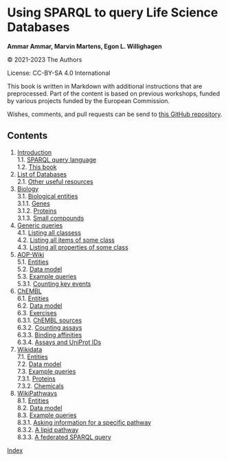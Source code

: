 # Using SPARQL to query Life Science Databases

<script type="application/ld+json">
{
  "@context":"http://schema.org/",
  "@type":"CreativeWork",
  "about":"This book describes various life sciences databases with SPARQL endpoints.",
  "genre":[{
    "@type":"URL","url":"http://edamontology.org/topic_4019"
  }],
  "name":"Using SPARQL to query Life Science Databases",
  "keywords":"cheminformatics, chemoinformatics, bioinformatics, databases, SPARQL",
  "license":"CC BY-SA 4.0",
  "url": "https://bigcat-um.github.io/PRA3006-SPARQL/"
}
</script>

**Ammar Ammar, Marvin Martens, Egon L. Willighagen**

© 2021-2023 The Authors

License: CC-BY-SA 4.0 International

This book is written in Markdown with additional instructions that are preprocessed.
Part of the content is based on previous workshops, funded by various projects
funded by the European Commission.

Wishes, comments, and pull requests can be send to
[this GitHub repository](https://github.com/BiGCAT-UM/PRA3006-SPARQL/).

## Contents

1. [Introduction](intro.md) <br />
1.1. [SPARQL query language](intro.md#sparql-query-language) <br />
1.2. [This book](intro.md#this-book) <br />
2. [List of Databases](list.md) <br />
2.1. [Other useful resources](list.md#other-useful-resources) <br />
3. [Biology](entities.md) <br />
3.1. [Biological entities](entities.md#biological-entities) <br />
3.1.1. [Genes](entities.md#genes) <br />
3.1.2. [Proteins](entities.md#proteins) <br />
3.1.3. [Small compounds](entities.md#small-compounds) <br />
4. [Generic queries](generic.md) <br />
4.1. [Listing all classess](generic.md#listing-all-classess) <br />
4.2. [Listing all items of some class](generic.md#listing-all-items-of-some-class) <br />
4.3. [Listing all properties of some class](generic.md#listing-all-properties-of-some-class) <br />
5. [AOP-Wiki](aopwiki.md) <br />
5.1. [Entities](aopwiki.md#entities) <br />
5.2. [Data model](aopwiki.md#data-model) <br />
5.3. [Example queries](aopwiki.md#example-queries) <br />
5.3.1. [Counting key events](aopwiki.md#counting-key-events) <br />
6. [ChEMBL](chembl.md) <br />
6.1. [Entities](chembl.md#entities) <br />
6.2. [Data model](chembl.md#data-model) <br />
6.3. [Exercises](chembl.md#exercises) <br />
6.3.1. [ChEMBL sources](chembl.md#chembl-sources) <br />
6.3.2. [Counting assays](chembl.md#counting-assays) <br />
6.3.3. [Binding affinities](chembl.md#binding-affinities) <br />
6.3.4. [Assays and UniProt IDs](chembl.md#assays-and-uniprot-ids) <br />
7. [Wikidata](wikidata.md) <br />
7.1. [Entities](wikidata.md#entities) <br />
7.2. [Data model](wikidata.md#data-model) <br />
7.3. [Example queries](wikidata.md#example-queries) <br />
7.3.1. [Proteins](wikidata.md#proteins) <br />
7.3.2. [Chemicals](wikidata.md#chemicals) <br />
8. [WikiPathways](wikipathways.md) <br />
8.1. [Entities](wikipathways.md#entities) <br />
8.2. [Data model](wikipathways.md#data-model) <br />
8.3. [Example queries](wikipathways.md#example-queries) <br />
8.3.1. [Asking information for a specific pathway](wikipathways.md#asking-information-for-a-specific-pathway) <br />
8.3.2. [A lipid pathway](wikipathways.md#a-lipid-pathway) <br />
8.3.3. [A federated SPARQL query](wikipathways.md#a-federated-sparql-query) <br />

[Index](indexList.md) <br />

